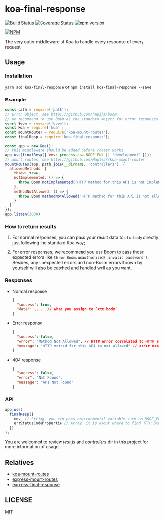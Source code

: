 # koa-final-response

[![Build Status](https://travis-ci.org/Maples7/koa-final-response.svg?branch=master)](https://travis-ci.org/Maples7/koa-final-response)
[![Coverage Status](https://coveralls.io/repos/github/Maples7/koa-final-response/badge.svg?branch=master)](https://coveralls.io/github/Maples7/koa-final-response?branch=master)
[![npm version](https://badge.fury.io/js/koa-final-response.svg)](https://badge.fury.io/js/koa-final-response)

[![NPM](https://nodei.co/npm/koa-final-response.png?downloads=true&downloadRank=true&stars=true)](https://nodei.co/npm/koa-final-response/)

The very outer middleware of Koa to handle every response of every request.

## Usage

### Installation

`yarn add koa-final-response` or `npm install koa-final-response --save`

### Example

```js
const path = require('path');
// Error object, see https://github.com/hapijs/boom
// We recommand to use Boom as the standard object for error responses
const Boom = require('boom');
const Koa = require('koa');
const mountRoutes = require('koa-mount-routes');
const finalResp = require('koa-final-response');

const app = new Koa();
// this middleware should be added before router works
app.use(finalResp({ env: process.env.NODE_ENV || 'development' }));
// mount routes, see https://github.com/Maples7/koa-mount-routes
mountRoutes(app, path.join(__dirname, 'controllers'), {
  allowedMethods: {
    throw: true,
    notImplemented: () => {
      throw Boom.notImplemented('HTTP method for this API is not implemented');
    },
    methodNotAllowed: () => {
      throw Boom.methodNotAllowed('HTTP method for this API is not allowed');
    }
  }
});
app.listen(3000);
```

### How to return results

1. For normal responses, you can pass your result data to `ctx.body` directly just following the standard Koa way;

2. For error responses, we recommend you use [Boom](https://github.com/hapijs/boom) to pass those expected errors like `throw Boom.unauthorized('invalid password')`. Besides, any unexpected errors and non-Boom errors thrown by yourself will also be catched and handled well as you want.

### Responses

- Normal response

  ```json
  {
    "success": true,
    "data": ....  // what you assign to `ctx.body`
  }
  ```

- Error response

  ```json
  {
    "success": false,
    "error": "Method Not Allowed", // HTTP error correlated to HTTP statusCode
    "message": "HTTP method for this API is not allowed" // error message
  }
  ```

- 404 response

  ```json
  {
    "success": false,
    "error": "Not Found",
    "message": "API Not Found"
  }
  ```

### API

```js
app.use(
  finalResp({
    env, // String. you can pass environmental variable such as NODE_ENV to it. if it is `production`, we will not return error details to user but a vague error messege like `An internal server error occurred`. Default value: 'production'.
    errStatusCodePropertie // Array. it is about where to find HTTP Status Code of response while an error is thrown. We will search a valid number from property of Error Object in order. Default value: ['statusCode', 'status', 'code']. And the default HTTP Status Code for error response is 500.
  })
);
```

You are welcomed to review _test.js_ and _controllers_ dir in this project for more information of usage.

## Relatives

- [koa-mount-routes](https://github.com/Maples7/koa-mount-routes)
- [express-mount-routes](https://github.com/Maples7/express-mount-routes)
- [express-final-response](https://github.com/Maples7/express-final-response)

## LICENSE

[MIT](LICENSE)
